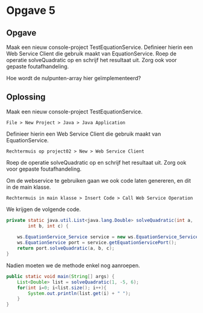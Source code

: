 # Opgave 5

## Opgave

Maak een nieuw console-project TestEquationService. Definieer hierin een Web Service Client die gebruik maakt van EquationService. Roep de operatie solveQuadratic op en schrijf het resultaat uit. Zorg ook voor gepaste foutafhandeling.

Hoe wordt de nulpunten-array hier geïmplementeerd? 

## Oplossing

Maak een nieuw console-project TestEquationService. 

```
File > New Project > Java > Java Application
```

Definieer hierin een Web Service Client die gebruik maakt van EquationService. 

```
Rechtermuis op project02 > New > Web Service Client
```

Roep de operatie solveQuadratic op en schrijf het resultaat uit. 
Zorg ook voor gepaste foutafhandeling. 

Om de webservice te gebruiken gaan we ook code laten genereren, en dit in de main klasse.

```
Rechtermuis in main klasse > Insert Code > Call Web Service Operation
```

We krijgen de volgende code.

```java
private static java.util.List<java.lang.Double> solveQuadratic(int a, 
		int b, int c) {
    
    ws.EquationService_Service service = new ws.EquationService_Service();
    ws.EquationService port = service.getEquationServicePort();
    return port.solveQuadratic(a, b, c);
}
```

Nadien moeten we de methode enkel nog aanroepen.

```java
public static void main(String[] args) {
    List<Double> list = solveQuadratic(1, -5, 6);
    for(int i=0; i<list.size(); i++){
        System.out.println(list.get(i) + " ");
    }
}
```
